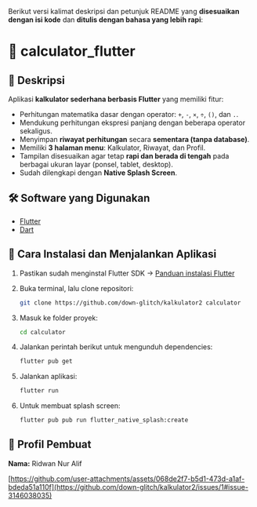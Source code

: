 Berikut versi kalimat deskripsi dan petunjuk README yang **disesuaikan dengan isi kode** dan **ditulis dengan bahasa yang lebih rapi**:



# 📱 calculator\_flutter

## 📝 Deskripsi

Aplikasi **kalkulator sederhana berbasis Flutter** yang memiliki fitur:

* Perhitungan matematika dasar dengan operator: `+`, `-`, `×`, `÷`, `()`, dan `.`.
* Mendukung perhitungan ekspresi panjang dengan beberapa operator sekaligus.
* Menyimpan **riwayat perhitungan** secara **sementara (tanpa database)**.
* Memiliki **3 halaman menu**: Kalkulator, Riwayat, dan Profil.
* Tampilan disesuaikan agar tetap **rapi dan berada di tengah** pada berbagai ukuran layar (ponsel, tablet, desktop).
* Sudah dilengkapi dengan **Native Splash Screen**.



## 🛠️ Software yang Digunakan

* [Flutter](https://flutter.dev/)
* [Dart](https://dart.dev/)



## 🚀 Cara Instalasi dan Menjalankan Aplikasi

1. Pastikan sudah menginstal Flutter SDK
   → [Panduan instalasi Flutter](https://docs.flutter.dev/get-started/install)

2. Buka terminal, lalu clone repositori:

   ```bash
   git clone https://github.com/down-glitch/kalkulator2 calculator
   ```

3. Masuk ke folder proyek:

   ```bash
   cd calculator
   ```

4. Jalankan perintah berikut untuk mengunduh dependencies:

   ```bash
   flutter pub get
   ```

5. Jalankan aplikasi:

   ```bash
   flutter run
   ```

6. Untuk membuat splash screen:

   ```bash
   flutter pub pub run flutter_native_splash:create
   ```



## 👤 Profil Pembuat

**Nama:** Ridwan Nur Alif



[https://github.com/user-attachments/assets/068de2f7-b5d1-473d-a1af-bdeda51a110f](https://github.com/down-glitch/kalkulator2/issues/1#issue-3146038035)


